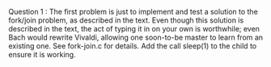Question 1 : The first problem is just to implement and test a solution to the fork/join problem, as described in the text. 
Even though this solution is described in the text, the act of typing it in on your own is worthwhile; 
even Bach would rewrite Vivaldi, allowing one soon-to-be master to learn from an existing one. See fork-join.c for details. 
Add the call sleep(1) to the child to ensure it is working.

